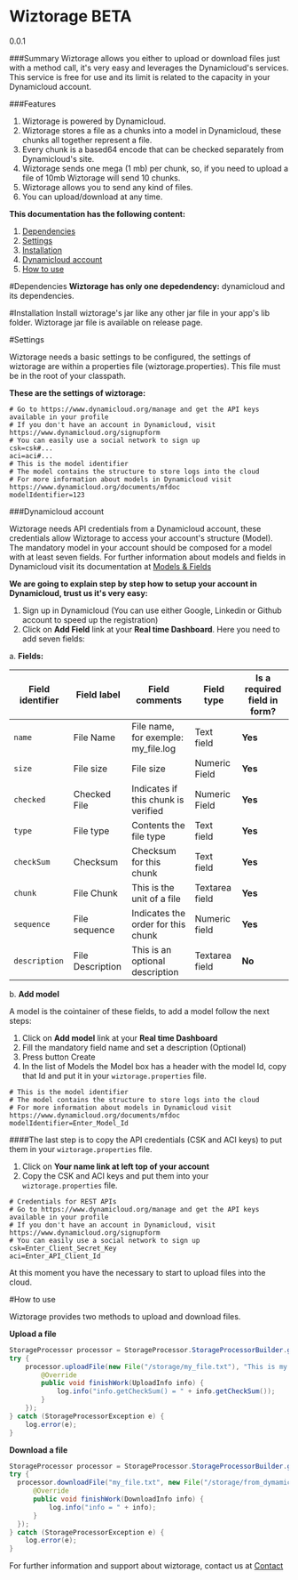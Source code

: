 # Wiztorage BETA
0.0.1

###Summary 
Wiztorage allows you either to upload or download files just with a method call, it's very easy and leverages the Dynamicloud's services.  This service is free for use and its limit is related to the capacity in your Dynamicloud account.

###Features

1. Wiztorage is powered by Dynamicloud.
2. Wiztorage stores a file as a chunks into a model in Dynamicloud, these chunks all together represent a file.
3. Every chunk is a based64 encode that can be checked separately from Dynamicloud's site.
4. Wiztorage sends one mega (1 mb) per chunk, so, if you need to upload a file of 10mb Wiztorage will send 10 chunks.
5. Wiztorage allows you to send any kind of files.
6. You can upload/download at any time.

**This documentation has the following content:**

1. [Dependencies](#dependencies)
2. [Settings](#settings)
  1. [Installation](#installation)
  2. [Dynamicloud account](#dynamicloud-account)
3. [How to use](#how-to-use)
  
#Dependencies
**Wiztorage has only one depedendency:** dynamicloud and its dependencies.

#Installation
Install wiztorage's jar like any other jar file in your app's lib folder.
Wiztorage jar file is available on release page.

#Settings

Wiztorage needs a basic settings to be configured, the settings of wiztorage are within a properties file (wiztorage.properties).  This file must be in the root of your classpath.

**These are the settings of wiztorage:**

```properties
# Go to https://www.dynamicloud.org/manage and get the API keys available in your profile
# If you don't have an account in Dynamicloud, visit https://www.dynamicloud.org/signupform
# You can easily use a social network to sign up
csk=csk#...
aci=aci#...
# This is the model identifier
# The model contains the structure to store logs into the cloud
# For more information about models in Dynamicloud visit https://www.dynamicloud.org/documents/mfdoc
modelIdentifier=123
```

###Dynamicloud account

Wiztorage needs API credentials from a Dynamicloud account, these credentials allow Wiztorage to access your account's structure (Model).  The mandatory model in your account should be composed for a model with at least seven fields.  For further information about models and fields in Dynamicloud visit its documentation at [Models & Fields](https://www.dynamicloud.org/documents/mfdoc "Dynamicloud documentation")

**We are going to explain step by step how to setup your account in Dynamicloud, trust us it's very easy:**

1. Sign up in Dynamicloud (You can use either Google, Linkedin or Github account to speed up the registration)
2. Click on **Add Field** link at your **Real time Dashboard**.  Here you need to add seven fields:
  
a. **Fields:**
  
| Field identifier | Field label | Field comments | Field type | Is a required field in form? |
| --- | --- | --- | --- | --- |
| `name` | File Name | File name, for exemple: my_file.log | Text field | **Yes** |
| `size` | File size | File size | Numeric Field | **Yes** |
| `checked` | Checked File | Indicates if this chunk is verified | Numeric Field | **Yes** |
| `type` | File type | Contents the file type | Text field | **Yes** |
| `checkSum` | Checksum  | Checksum for this chunk | Text field | **Yes** |
| `chunk` | File Chunk | This is the unit of a file | Textarea field | **Yes** |
| `sequence` | File sequence | Indicates the order for this chunk | Numeric field | **Yes** |
| `description` | File Description | This is an optional description | Textarea field | **No** |  
  
b. **Add model**
  
A model is the cointainer of these fields, to add a model follow the next steps:

1. Click on **Add model** link at your **Real time Dashboard**
2. Fill the mandatory field name and set a description (Optional)
3. Press button Create
4. In the list of Models the Model box has a header with the model Id, copy that Id and put it in your `wiztorage.properties` file.

```properties
# This is the model identifier
# The model contains the structure to store logs into the cloud
# For more information about models in Dynamicloud visit https://www.dynamicloud.org/documents/mfdoc
modelIdentifier=Enter_Model_Id
```

####The last step is to copy the API credentials (CSK and ACI keys) to put them in your `wiztorage.properties` file.

1. Click on **Your name link at left top of your account**
2. Copy the CSK and ACI keys and put them into your `wiztorage.properties` file.

```properties
# Credentials for REST APIs
# Go to https://www.dynamicloud.org/manage and get the API keys available in your profile
# If you don't have an account in Dynamicloud, visit https://www.dynamicloud.org/signupform
# You can easily use a social network to sign up
csk=Enter_Client_Secret_Key
aci=Enter_API_Client_Id
```

At this moment you have the necessary to start to upload files into the cloud.

#How to use

Wiztorage provides two methods to upload and download files.

**Upload a file**
```java
StorageProcessor processor = StorageProcessor.StorageProcessorBuilder.getInstance("wiztorage.properties");
try {
    processor.uploadFile(new File("/storage/my_file.txt"), "This is my file!" /*This is the optional description*/, new UploadCallback() {
        @Override
        public void finishWork(UploadInfo info) {
            log.info("info.getCheckSum() = " + info.getCheckSum());
        }
    });
} catch (StorageProcessorException e) {
    log.error(e);
}
```

**Download a file**
```java
StorageProcessor processor = StorageProcessor.StorageProcessorBuilder.getInstance("wiztorage.properties");
try {  
  processor.downloadFile("my_file.txt", new File("/storage/from_dymamicloud_" + System.currentTimeMillis() + ".txt"), new DownloadCallback() {
      @Override
      public void finishWork(DownloadInfo info) {
          log.info("info = " + info);
      }
  });
} catch (StorageProcessorException e) {
    log.error(e);
}
```

For further information and support about wiztorage, contact us at [Contact](https://www.dynamicloud.org/contact "Dynamicloud contact")
